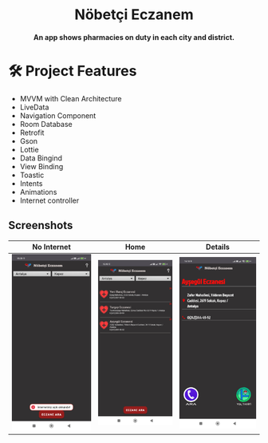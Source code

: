 <h1 align="center">Nöbetçi Eczanem</h1>

<h4 align="center">An app shows pharmacies on duty in each city and district.</h4>

<h1 align="start">🛠 Project Features</h1>


- MVVM with Clean Architecture
- LiveData
- Navigation Component
- Room Database
- Retrofit 
- Gson 
- Lottie
- Data Bingind
- View Binding
- Toastic
- Intents
- Animations
- Internet controller

## Screenshots

| No Internet | Home | Details |
|-------------------|-------------------|-------------------|
| ![Screenshot 1](screenshots/nointernet.jpg) | ![Screenshot 2](screenshots/home.jpg) | ![Screenshot 3](screenshots/details.jpg) |


